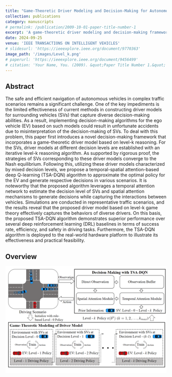 ```yaml
---
title: "Game-Theoretic Driver Modeling and Decision-Making for Autonomous Driving with Temporal-Spatial Attention-Based Deep Q-Learning"
collection: publications
category: manuscripts
# permalink: /publication/2009-10-01-paper-title-number-1
excerpt: 'A game-theoretic driver modeling and decision-making framework with level-k reasoning for autonomous vehicles is proposed. A temporal-spatial attention-based deep Q-learning (TSA-DQN) algorithm is developed to estimate the decision level of surrounding vehicles and optimize ego vehicle’s decision. Simulations demonstrate improved safety, efficiency, and success rates over baselines in various driving scenarios. Real-world testing further confirms the algorithm's practical feasibility.'
date: 2024-09-25
venue: 'IEEE TRANSACTIONS ON INTELLIGENT VEHICLES'
# slidesurl: 'https://ieeexplore.ieee.org/document/9770363'
image_path: '/images/Level_k.png'
# paperurl: 'https://ieeexplore.ieee.org/document/9456499'
# citation: 'Your Name, You. (2009). &quot;Paper Title Number 1.&quot; <i>Journal 1</i>. 1(1).'
---
```


<!-- <div>
    <a href="https://ieeexplore.ieee.org/document/9770363" target="_blank">Paper Link</a>
</div> -->

## Abstract
The safe and efficient navigation of autonomous vehicles in complex traffic scenarios remains a significant challenge. One of the key impediments is the limited effectiveness of current methods in constructing driver models for surrounding vehicles (SVs) that capture diverse decision-making abilities. As
a result, implementing decision-making algorithms for the ego vehicle (EV) based on such models could result in unfortunate accidents due to misinterpretation of the decision-making of SVs. To deal with this problem, this paper first introduces a novel decision-making framework that incorporates a game-theoretic driver model based on level-k reasoning. For the SVs, driver models at different decision levels are established with an iterative level-k reasoning algorithm. As supported by rigorous proof, the strategies of SVs corresponding to these driver models converge to the Nash equilibrium. Following this, utilizing these driver models characterized by mixed decision levels, we propose a temporal-spatial attention-based deep Q-learning (TSA-DQN) algorithm to approximate the optimal policy for the EV and generate respective decisions in various scenarios. It is noteworthy that the proposed algorithm leverages a temporal attention network to estimate the decision level of SVs and spatial attention mechanisms to generate decisions while capturing the interactions
between vehicles. Simulations are conducted in representative traffic scenarios, and the results reveal that the proposed driver
model based on level-k game theory effectively captures the behaviors of diverse drivers. On this basis, the proposed TSA-DQN algorithm demonstrates superior performance over several deep reinforcement learning (DRL) baselines in terms of success rate, efficiency, and safety in driving tasks. Furthermore, the
TSA-DQN algorithm is deployed to the real-world hardware platform to illustrate its effectiveness and practical feasibility.

## Overview
![Level_k](/images/Level_k.png)

<!-- ## Citation
```text

@ARTICLE{9770363,
  author={Xie, Yusen and Deng, Lei and Sun, Ting and Fu, Yeyu and Li, Jian and Cui, Xinglong and Yin, Hanxi and Deng, Shuixin and Xiao, Junwei and Chen, Baohua},
  journal={IEEE Robotics and Automation Letters}, 
  title={A4LidarTag: Depth-Based Fiducial Marker for Extrinsic Calibration of Solid-State Lidar and Camera}, 
  year={2022},
  volume={7},
  number={3},
  pages={6487-6494}}

``` -->